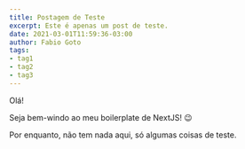 ```yaml
---
title: Postagem de Teste
excerpt: Este é apenas um post de teste.
date: 2021-03-01T11:59:36-03:00
author: Fabio Goto
tags:
- tag1
- tag2
- tag3
---
```

Olá!

Seja bem-windo ao meu boilerplate de NextJS! :wink:

Por enquanto, não tem nada aqui, só algumas coisas de teste.

